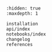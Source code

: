 ```{include} ../README.md

```

```{toctree}
:hidden: true
:maxdepth: 1

installation
api/index
notebooks/index
changelog
references
```
